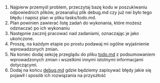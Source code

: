 1. Najpierw przemyśl problem, przeczytaj bazę kodu w poszukiwaniu odpowiednich plików, przeanaliuj plik debug.md czy już nei było tego błędu i napisz plan w pliku tasks/todo.md.
2. Plan powinien zawierać listę zadań do wykonania, które możesz odznaczać po ich wykonaniu
3. Następnie zacznij pracować nad zadaniami, oznaczając je jako ukończone.
4. Proszę, na każdym etapie po prostu podawaj mi ogólne wyjaśnienie wprowadzonych zmian.
5. Na koniec dodaj sekcję przeglądu do pliku [todo.md](http://todo.md/​) z podsumowaniem wprowadzonych zmian i wszelkimi innymi istotnymi informacjami dotyczącymi.
6. Dodaj na końcu [debug.md](http://debug.md/​) gdzie będziemy zapisywać błędy jakie się pojawił i sposób ich rozwiązania na przyszłość